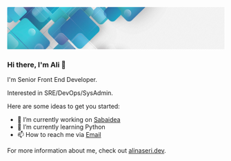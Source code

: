 <img src="https://github.com/alinaseri07/alinaseri07/blob/main/pictures/header.jpg?raw=true">

### Hi there, I'm Ali 👋

I'm Senior Front End Developer.

Interested in SRE/DevOps/SysAdmin.

Here are some ideas to get you started:

- 🔭  I’m currently working on [Sabaidea](https://www.sabaidea.com/en)
- 🌱  I’m currently learning Python
- 📫  How to reach me via [Email](mailto:ali.naseri07@gmail.com)

For more information about me, check out [alinaseri.dev](https://alinaseri.dev).
